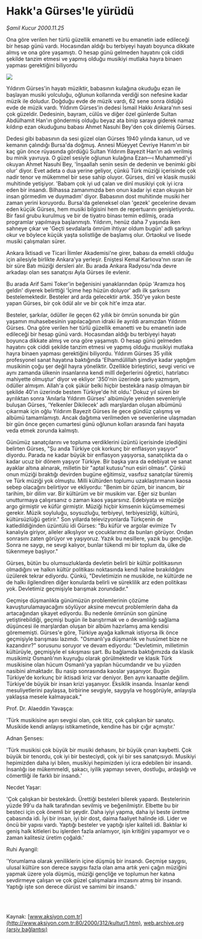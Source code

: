 # Hakk'a Gürses'le yürüdü

*Şamil Kucur 2000.11.25*

<div>
 <p class="spot">
  Ona göre verilen her türlü güzellik emanetti ve bu emanetin iade edileceği  bir hesap günü vardı. Hocasından aldığı bu terbiyeyi hayatı  boyunca dikkate almış ve ona göre yaşamıştı. O hesap günü gelmeden  hayatını çok ciddi şekilde tanzim etmesi ve yapmış olduğu musikiyi mutlaka hayra binaen yapması gerektiğini biliyordu
 </p>
 <p class="metin">
 </p>
 <img border="0" src="/web/20020528192050im_/http://www.aksiyon.com.tr/2000/312/resimler/Hakk.jpg"/>
 <p class="metin">
  Yıldırım Gürses'in hayatı müziktir, babasının kulağına okuduğu ezan ile başlayan musiki yolculuğu, oğlunun kollarında verdiği son nefesine kadar müzik ile doludur. Doğduğu evde de müzik vardı, 62 sene sonra öldüğü evde de müzik vardı. Yıldırım Gürses'in dedesi İsmail Hakkı Ankara'nın sesi çok güzeldir. Dedesinin, bayram, cülûs ve diğer özel günlerde Sultan Abdülhamit Han'ın göndermiş olduğu beyaz ata binip saraya giderek namaz kıldırıp ezan okuduğunu babası Ahmet Nasuhi Bey'den çok dinlemiş Gürses.
 </p>
 <p class="metin">
  Dedesi gibi babasının da sesi güzel olan Gürses 1940 yılında kanun, ud ve kemanın çalındığı Bursa'da doğmuş. Annesi Müeyyet Cevriye Hanım'ın bir kaç gün önce rüyasında gördüğü Sultan Yıldırım Bayezit Han'ın adı verilmiş bu minik yavruya. O güzel sesiyle oğlunun kulağına Ezan—ı Muhammedi'yi okuyan Ahmet Nasuhi Bey, 'İnşaallah senin sesin de dedenin ve benimki gibi olur' diyor. Evet adeta o dua yerine geliyor, çünkü Türk müziği içerisinde çok nadir tenor ve mükemmel bir sese sahip oluyor. Gürses, dinî ve klasik musiki muhitinde yetişiyor. 'Babam çok iyi ud çalan ve dinî musikiyi çok iyi icra eden bir insandı. Bilhassa zamanımızda ben onun kadar iyi ezan okuyan bir insan görmedim ve duymadım' diyor. Babasının dost muhitinde musiki her zaman yerini koruyordu. Bursa'da geleneksel olan 'gezek' gecelerine devam eden küçük Gürses, hem musiki bilgisini hem de repertuarını genişletiyordu. Bir fasıl grubu kurulmuş ve bir de tiyatro binası temin edilmiş, orada programlar yapılmaya başlanmıştı. Yıldırım, henüz daha 7 yaşında iken sahneye çıkar ve 'Geçti sevdalarla ömrüm ihtiyar oldum bugün' adlı şarkıyı okur ve böylece küçük yaşta solistliğe de başlamış olur. Ortaokul ve lisede musiki çalışmaları sürer.
 </p>
 <p class="metin">
  Ankara İktisadi ve Ticari İlimler Akademisi'ne girer, babası da emekli olduğu için ailesiyle birlikte Ankara'ya yerleşir. Eniştesi Kemal Karlıova'nın ısrarı ile bir süre Batı müziği dersleri alır. Bu arada Ankara Radyosu'nda devre arkadaşı olan ses sanatçısı Ayla Gürses ile evlenir.
 </p>
 <p class="metin">
  Bu arada Arif Sami Toker'in beğenisini yanaklarından öpüp 'Aramıza hoş geldin' diyerek belirttiği 'İçime hep hüzün doluyor' adlı ilk şarkısını bestelemektedir. Besteler ard arda gelecektir artık. 350'ye yakın beste yapan Gürses, bir çok ödül alır ve bir çok hit'e imza atar.
 </p>
 <p class="metin">
  Besteler, şarkılar, ödüller ile geçen 62 yıllık bir ömrün sonunda bir gün yaşamın muhasebesinin yapılacağının idraki ile ayrıldı aramızdan Yıldırım Gürses. Ona göre verilen her türlü güzellik emanetti ve bu emanetin iade edileceği bir hesap günü vardı. Hocasından aldığı bu terbiyeyi hayatı boyunca dikkate almış ve ona göre yaşamıştı. O hesap günü gelmeden hayatını çok ciddi şekilde tanzim etmesi ve yapmış olduğu musikiyi mutlaka hayra binaen yapması gerektiğini biliyordu. Yıldırım Gürses 35 yıllık profesyonel sanat hayatına baktığında 'Elhamdülillah şimdiye kadar yaptığım musikinin çoğu şer değil hayra yöneliktir. Özellikle birleştirici, sevgi verici ve aynı zamanda ülkenin insanlarına kendi millî değerlerini öğretici, hatırlatıcı mahiyette olmuştur' diyor ve ekliyor '350'nin üzerinde şarkı yazmışım, ödüller almışım. Allah'a çok şükür belki hiçbir bestekâra nasip olmayan bir şekilde 40'ın üzerinde bestem Türkiye'de hit oldu.' Dokuz yıl süren bir ayrılıktan sonra 'Anılarla Yıldırım Gürses' albümüyle yeniden sevenleriyle buluşan Gürses, 'Yelkenler Dikilecek' adlı marşlardan oluşan albümünü çıkarmak için oğlu Yıldırım Bayezit Gürses ile gece gündüz çalışmış ve albümü tamamlamıştı. Ancak dağıtıma verilmeden ve sevenlerine ulaşmadan bir gün önce geçen cumartesi günü oğlunun kolları arasında fani hayata veda etmek zorunda kalmıştı.
 </p>
 <p class="metin">
  Günümüz sanatçılarını ve topluma verdiklerini üzüntü içerisinde izlediğini belirten Gürses, "Şu anda Türkiye çok korkunç bir enflasyon yaşıyor" diyordu. Parada ne kadar büyük bir enflasyon yaşıyorsa, sanatçılıkta da o kadar ucuz bir dönem yaşıyor Türkiye. Bir başka yara da edebiyat ve sanat ayaklar altına alınarak, milletin bir "aptal kutusu"nun esiri olması". Çünkü onun müziği bıraktığı devirden bugüne eğitimsiz, vasıfsız sanatçılar türemiş ve Türk müziği yok olmuştu. Milli kültürden toplumu uzaklaştırmanın kaosa sebep olacağını belirtiyor ve ekliyordu: "Benim bir özüm, bir inancım, bir tarihim, bir dilim var. Bir kültürüm ve bir musikim var. Eğer siz bunları unutturmaya çalışırsanız o zaman kaos yaşarsınız. Edebiyata ve müziğe argo girmiştir ve küfür girmiştir. Müziği hiçbir kimsenin küçümsememesi gerekir. Müzik soyluluğu, soysuzluğu, terbiyeyi, terbiyesizliği, kültürü, kültürsüzlüğü getirir." Son yıllarda televizyonlarda Türkçenin de katledildiğinden üzüntülü idi Gürses: "Bu küfür ve argolar evimize Tv kanalıyla giriyor, aileler alkışlıyor ve çocuklarımız da bunları görüyor. Ondan sonrasını zaten görüyor ve yaşıyoruz. Yazık bu nesillere, yazık bu gençliğe. Sonra ne saygı, ne sevgi kalıyor, bunlar tükendi mi bir toplum da, ülke de tükenmeye başlıyor."
 </p>
 <p class="metin">
  Gürses, bütün bu olumsuzluklarda devletin belirli bir kültür politikasının olmadığını ve halkın kültür politikası noktasında kendi haline bırakıldığını üzülerek tekrar ediyordu. Çünkü, "Devletimizin ne musikide, ne kültürde ne de halkı ilgilendiren diğer konularda belirli ve süreklilik arz eden politikası yok. Devletimiz geçmişiyle barışmak zorundadır."
 </p>
 <p class="metin">
  Geçmişe düşmanlıkla günümüzün problemlerinin çözüme kavuşturulamayacağını söylüyor aksine mevcut problemlerin daha da artacağından şikayet ediyordu. Bu nedenle ömrünün son gününe yetiştirebildiği, geçmişi bugün ile barıştırmak ve o devamlılığı sağlama düşüncesi ile marşlardan oluşan bir albüm hazırlamış ama kendisi görememişti. Gürses'e göre, Türkiye ayağa kalkmak istiyorsa ilk önce geçmişiyle barışması lazımdı. "Osmanlı'ya düşmanlık ve husûmet bize ne kazandırır?" sorusunu soruyor ve devam ediyordu: "Devletimin, milletimin kültürüyle, geçmişiyle el sıkışması şart. Bu bağlamda baktığımızda da klasik musikimiz Osmanlı'nın kuyruğu olarak görülmektedir ve klasik Türk musikisine olan hücum Osmanlı'ya yapılan hücumdandır ve bu yüzden nasibini almaktadır. Bu nasip sonrasında kaoslar yaşanıyor. Bugün Türkiye'de korkunç bir iktisadi kriz var deniyor. Ben aynı kanaatte değilim. Türkiye'de büyük bir insan krizi yaşanıyor. Eksiklik insanda. İnsanlar kendi mesuliyetlerini paylaşsa, birbirine sevgiyle, saygıyla ve hoşgörüyle, anlayışla yaklaşsa mesele kalmayacak."
 </p>
 <p class="metin">
 </p>
 <p class="arabaslik">
  Prof. Dr. Alaeddin Yavaşça:
 </p>
 <p class="metin">
  'Türk musikisine aşırı sevgisi olan, çok titiz, çok çalışkan bir sanatçı. Musikide kendi anlayışı istikametinde, kendine has bir çığır açmıştır.'
 </p>
 <p class="metin">
  Adnan Şenses:
 </p>
 <p class="metin">
  'Türk musikisi çok büyük bir musiki dehasını, bir büyük çınarı kaybetti. Çok büyük bir tenordu, çok iyi bir besteciydi, çok iyi bir ses sanatçısıydı. Musikiyi hepimizden daha iyi bilen, musikiyi hepimizden iyi icra edebilen bir insandı. İnsanlığı ise mükemmeldi, şakacı, iyilik yapmayı seven, dostluğu, ardaşlığı ve cömertliği ile farklı bir insandı.'
 </p>
 <p class="metin">
  Necdet Yaşar:
 </p>
 <p class="metin">
  'Çok çalışkan bir bestekârdı. Ürettiği besteleri bilerek yapardı. Bestelerinin yüzde 99'u da halk tarafından sevilmiş ve beğenilmiştir. Elbette bu bir besteci için çok önemli bir şeydir. Daha iyiyi yapma, daha iyi beste üretme çabasında idi. İyi bir insan, iyi bir dost, daima faaliyet halinde idi. Lider ve öncü bir yapısı vardı. Yaptığı besteler ve yaptığı işler kaliteli idi. Baktılar ki geniş halk kitleleri bu işlerden fazla anlamıyor, işin kritiğini yapamıyor ve o zaman kalitesiz üretim çoğaldı.'
 </p>
 <p class="metin">
  Ruhi Ayangil:
 </p>
 <p class="metin">
  'Yorumlama olarak yeniliklerin içine düşmüş bir insandı. Geçmişe saygısı, ulusal kültüre son derece saygısı fazla olan ama artık yeni çağın müziğini yapmak üzere yola düşmüş, müziği gençliğe ve toplumun her katına sevdirmeye çalışan ve çok güzel çalışmalara imzasını atmış bir insandı. Yaptığı işte son derece dürüst ve samimi bir insandı.'
 </p>
 <p class="metin">
 </p>
 <br/>
 <br/>
</div>

Kaynak: [www.aksiyon.com.tr](http://www.aksiyon.com.tr:80/2000/312/kultur/1.htm), [web.archive.org (arşiv bağlantısı)](http://web.archive.org/web/20020528192050/http://www.aksiyon.com.tr:80/2000/312/kultur/1.htm)
